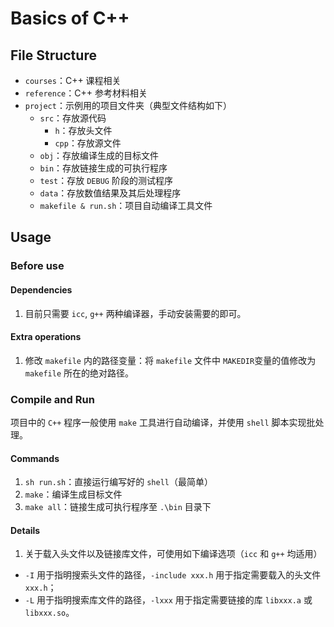 # Basics of C++

## File Structure

  * `courses`：C++ 课程相关
  * `reference`：C++ 参考材料相关
  * `project`：示例用的项目文件夹（典型文件结构如下）
      * `src`：存放源代码
        * `h`：存放头文件
        * `cpp`：存放源文件
      * `obj`：存放编译生成的目标文件
      * `bin`：存放链接生成的可执行程序
      * `test`：存放 `DEBUG` 阶段的测试程序
      * `data`：存放数值结果及其后处理程序
      * `makefile & run.sh`：项目自动编译工具文件

## Usage

### Before use

#### Dependencies

1. 目前只需要 `icc`, `g++` 两种编译器，手动安装需要的即可。

#### Extra operations

1. 修改 `makefile` 内的路径变量：将 `makefile` 文件中 `MAKEDIR`变量的值修改为 `makefile` 所在的绝对路径。

### Compile and Run

项目中的 `C++` 程序一般使用 `make` 工具进行自动编译，并使用 `shell` 脚本实现批处理。

#### Commands

1. `sh run.sh`：直接运行编写好的 `shell`（最简单）
2. `make`：编译生成目标文件
3. `make all`：链接生成可执行程序至 `.\bin` 目录下

#### Details

1. 关于载入头文件以及链接库文件，可使用如下编译选项（`icc` 和 `g++` 均适用）

* `-I` 用于指明搜索头文件的路径，`-include xxx.h` 用于指定需要载入的头文件 `xxx.h`；
* `-L` 用于指明搜索库文件的路径，`-lxxx` 用于指定需要链接的库 `libxxx.a` 或 `libxxx.so`。